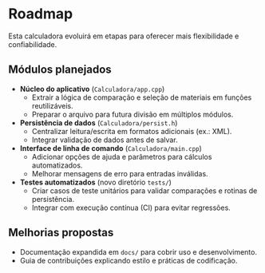 # Roadmap

Esta calculadora evoluirá em etapas para oferecer mais flexibilidade e confiabilidade.

## Módulos planejados

- **Núcleo do aplicativo** (`Calculadora/app.cpp`)
  - Extrair a lógica de comparação e seleção de materiais em funções reutilizáveis.
  - Preparar o arquivo para futura divisão em múltiplos módulos.
- **Persistência de dados** (`Calculadora/persist.h`)
  - Centralizar leitura/escrita em formatos adicionais (ex.: XML).
  - Integrar validação de dados antes de salvar.
- **Interface de linha de comando** (`Calculadora/main.cpp`)
  - Adicionar opções de ajuda e parâmetros para cálculos automatizados.
  - Melhorar mensagens de erro para entradas inválidas.
- **Testes automatizados** (novo diretório `tests/`)
  - Criar casos de teste unitários para validar comparações e rotinas de persistência.
  - Integrar com execução contínua (CI) para evitar regressões.

## Melhorias propostas

- Documentação expandida em `docs/` para cobrir uso e desenvolvimento.
- Guia de contribuições explicando estilo e práticas de codificação.

